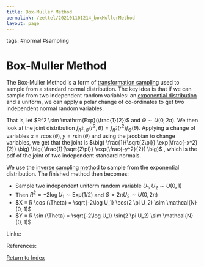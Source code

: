 ```yaml
---
title: Box-Muller Method
permalink: /zettel/202101101214_boxMullerMethod
layout: page
---
```

tags: #normal #sampling

# Box-Muller Method

The Box-Muller Method is a form of [transformation sampling](202101101211_transformationSamplingTechnique) used to sample from a standard 
normal distribution. The key idea is that if we can sample from two independent random variables: an [exponential distribution](202101101223_exponentialDistribution)
and a uniform, we can apply a polar change of co-ordinates to get two independent normal random variables. 

That is, let $R^2 \sim \mathrm{Exp}(\frac{1}{2})$ and $\Theta \sim U(0, 2\pi)$. We then look at the joint distribution $f_{R^2, \Theta}(r^2, \theta) = f_{R^2}(r^2)f_{\Theta}(\theta)$.
Applying a change of variables $x = r \cos (\theta), y = r\sin(\theta)$ and using the jacobian to change variables, we get that the joint is $\big( \frac{1}{\sqrt{2\pi}} \exp(\frac{-x^2}{2}) \big) \big( \frac{1}{\sqrt{2\pi}} \exp(\frac{-y^2}{2}) \big)$
, which is the pdf of the joint of two independent standard normals.

We use the [inverse sampling method](202101091857_inversionMethodSampling) to sample from the exponential distribution. The finished method then becomes:

- Sample two independent uniform random variable $U_1, U_2 \sim U(0,1)$
- Then $R^2 = -2 \log U_1 \sim \mathrm{Exp}(1/2)$ and $\Theta = 2 \pi U_2 \sim U(0, 2\pi)$
- $X = R \cos (\Theta) = \sqrt{-2\log U_1} \cos(2 \pi U_2) \sim \mathcal{N}(0, 1)$
- $Y = R \sin (\Theta) = \sqrt{-2\log U_1} \sin(2 \pi U_2) \sim \mathcal{N}(0, 1)$

Links: 

References: 

[Return to Index](index)